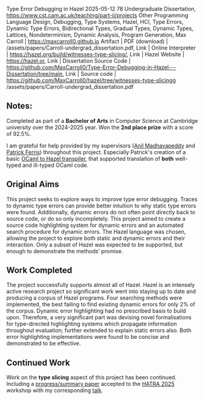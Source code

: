   <paper-title>Type Error Debugging in Hazel</paper-title>
  <paper-date>2025-05-12</paper-date>
  <paper-pages>78</paper-pages>
  <paper-conference>Undergraduate Dissertation, https://www.cst.cam.ac.uk/teaching/part-ii/projects</paper-conference>
  <paper-type>Other</paper-type>
  <tags>Programming Language Design, Debugging, Type Systems, Hazel, HCI, Type Errors, Dynamic Type Errors, Bidirectional Types, Gradual Types, Dynamic Types, Lattices, Nondeterminism, Dynamic Analysis, Program Generation, </tags>
  <paper-authors>Max Carroll | https://maxcarroll0.github.io</paper-authors>
  <paper-artifacts>Artifact | PDF (download) | /assets/papers/Carroll-undergrad_dissertation.pdf, Link | Online Interpreter | https://hazel.org/build/witnesses-type-slicing/, Link | Hazel Website | https://hazel.or, Link | Dissertation Source Code | https://github.com/MaxCarroll0/Type-Error-Debugging-in-Hazel---Dissertation/tree/main, Link | Source code | https://github.com/MaxCarroll0/hazel/tree/witnesses-type-slicingg</paper-artifacts>
  <paper-pdf>/assets/papers/Carroll-undergrad_dissertation.pdf</paper-pdf>


## Notes: 
Completed as part of a __Bachelor of Arts__ in Computer Science at Cambridge university over the 2024-2025 year. Won the **2nd place prize** with a score of 92.5%.

I am grateful for help provided by my supervisors ([Anil Madhavapeddy](anil.recoil.org) and [Patrick Ferris](patrick.sirref.org)) throughout this project. Especially Patrick's creation of a basic [OCaml to Hazel transpiler](https://patrick.sirref.org/hazel-of-ocaml/index.xml), that supported translation of __both__ well-typed and ill-typed OCaml code.

## Original Aims
This project seeks to explore ways to improve type error debugging. Traces to dynamic type errors can provide better intuition to why static type errors were found. Additionally, dynamic errors do not often point directly back to source code, or do so only incompletely. This project aimed to create a source code highlighting system for dynamic errors and an automated search procedure for dynamic errors. The Hazel language was chosen, allowing the project to explore both static and dynamic errors and their interaction. Only a subset of Hazel was expected to be supported, but enough to demonstrate the methods’ promise.

## Work Completed
The project successfully supports almost all of Hazel. Hazel is an intensely active research project so significant work went into staying up to date and producing a corpus of Hazel programs. Four searching methods were implemented, the best failing to find existing dynamic errors for only 2% of the corpus. Dynamic error highlighting had no prescribed basis to build upon. Therefore, a very significant part was devising novel formalisations for type-directed highlighting systems which propagate information throughout evaluation; further extended to explain static errors also. Both error highlighting implementations were found to be concise and demonstrated to be effective.

## Continued Work
Work on the __type slicing__ aspect of this project has been continued. Including a [progress/summary paper](/papers/workshops/HATRA-decomposable-type-highlighting) accepted to the [HATRA 2025](https://conf.researchr.org/home/icfp-splash-2025/hatra-2025) workshop with my corresponding [talk]().
